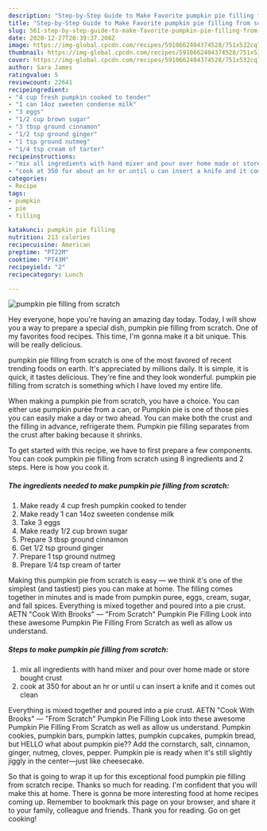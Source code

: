 ```yaml
---
description: "Step-by-Step Guide to Make Favorite pumpkin pie filling from scratch"
title: "Step-by-Step Guide to Make Favorite pumpkin pie filling from scratch"
slug: 561-step-by-step-guide-to-make-favorite-pumpkin-pie-filling-from-scratch
date: 2020-12-27T20:39:37.208Z
image: https://img-global.cpcdn.com/recipes/5910662404374528/751x532cq70/pumpkin-pie-filling-from-scratch-recipe-main-photo.jpg
thumbnail: https://img-global.cpcdn.com/recipes/5910662404374528/751x532cq70/pumpkin-pie-filling-from-scratch-recipe-main-photo.jpg
cover: https://img-global.cpcdn.com/recipes/5910662404374528/751x532cq70/pumpkin-pie-filling-from-scratch-recipe-main-photo.jpg
author: Sara James
ratingvalue: 5
reviewcount: 22641
recipeingredient:
- "4 cup fresh pumpkin cooked to tender"
- "1 can 14oz sweeten condense milk"
- "3 eggs"
- "1/2 cup brown sugar"
- "3 tbsp ground cinnamon"
- "1/2 tsp ground ginger"
- "1 tsp ground nutmeg"
- "1/4 tsp cream of tarter"
recipeinstructions:
- "mix all ingredients with hand mixer and pour over home made or store bought crust"
- "cook at 350 for about an hr or until u can insert a knife and it comes out clean"
categories:
- Recipe
tags:
- pumpkin
- pie
- filling

katakunci: pumpkin pie filling 
nutrition: 213 calories
recipecuisine: American
preptime: "PT22M"
cooktime: "PT43M"
recipeyield: "2"
recipecategory: Lunch

---
```



![pumpkin pie filling from scratch](https://img-global.cpcdn.com/recipes/5910662404374528/751x532cq70/pumpkin-pie-filling-from-scratch-recipe-main-photo.jpg)

Hey everyone, hope you're having an amazing day today. Today, I will show you a way to prepare a special dish, pumpkin pie filling from scratch. One of my favorites food recipes. This time, I'm gonna make it a bit unique. This will be really delicious.

pumpkin pie filling from scratch is one of the most favored of recent trending foods on earth. It's appreciated by millions daily. It is simple, it is quick, it tastes delicious. They're fine and they look wonderful. pumpkin pie filling from scratch is something which I have loved my entire life.

When making a pumpkin pie from scratch, you have a choice. You can either use pumpkin purée from a can, or Pumpkin pie is one of those pies you can easily make a day or two ahead. You can make both the crust and the filling in advance, refrigerate them. Pumpkin pie filling separates from the crust after baking because it shrinks.


To get started with this recipe, we have to first prepare a few components. You can cook pumpkin pie filling from scratch using 8 ingredients and 2 steps. Here is how you cook it.

<!--inarticleads1-->

##### The ingredients needed to make pumpkin pie filling from scratch:

1. Make ready 4 cup fresh pumpkin cooked to tender
1. Make ready 1 can 14oz sweeten condense milk
1. Take 3 eggs
1. Make ready 1/2 cup brown sugar
1. Prepare 3 tbsp ground cinnamon
1. Get 1/2 tsp ground ginger
1. Prepare 1 tsp ground nutmeg
1. Prepare 1/4 tsp cream of tarter


Making this pumpkin pie from scratch is easy — we think it&#39;s one of the simplest (and tastiest) pies you can make at home. The filling comes together in minutes and is made from pumpkin puree, eggs, cream, sugar, and fall spices. Everything is mixed together and poured into a pie crust. AETN &#34;Cook With Brooks&#34; — &#34;From Scratch&#34; Pumpkin Pie Filling Look into these awesome Pumpkin Pie Filling From Scratch as well as allow us understand. 

<!--inarticleads2-->

##### Steps to make pumpkin pie filling from scratch:

1. mix all ingredients with hand mixer and pour over home made or store bought crust
1. cook at 350 for about an hr or until u can insert a knife and it comes out clean


Everything is mixed together and poured into a pie crust. AETN &#34;Cook With Brooks&#34; — &#34;From Scratch&#34; Pumpkin Pie Filling Look into these awesome Pumpkin Pie Filling From Scratch as well as allow us understand. Pumpkin cookies, pumpkin bars, pumpkin lattes, pumpkin cupcakes, pumpkin bread, but HELLO what about pumpkin pie?? Add the cornstarch, salt, cinnamon, ginger, nutmeg, cloves, pepper. Pumpkin pie is ready when it&#39;s still slightly jiggly in the center—just like cheesecake. 

So that is going to wrap it up for this exceptional food pumpkin pie filling from scratch recipe. Thanks so much for reading. I'm confident that you will make this at home. There is gonna be more interesting food at home recipes coming up. Remember to bookmark this page on your browser, and share it to your family, colleague and friends. Thank you for reading. Go on get cooking!
